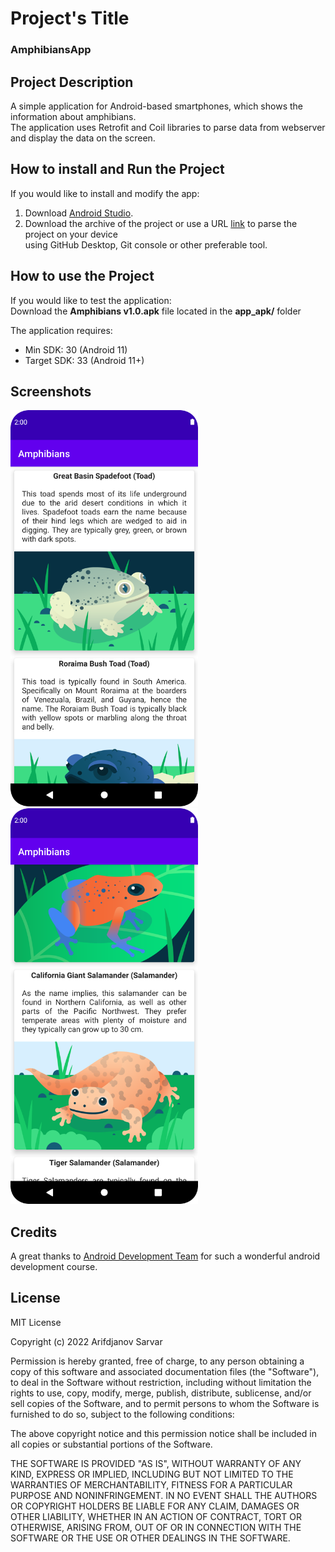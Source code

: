 

# Project's Title
### AmphibiansApp

## Project Description
A simple application for Android-based smartphones, which shows the information about amphibians.  
The application uses Retrofit and Coil libraries to parse data from webserver and display the data on the screen.  


## How to install and Run the Project
If you would like to install and modify the app:
1. Download [Android Studio](https://developer.android.com/studio).
2. Download the archive of the project or use a URL [link](https://github.com/OverLordN7/AmphibiansApp.git) to parse the project on your device  
   using GitHub Desktop, Git console or other preferable tool.

## How to use the Project
If you would like to test the application:  
Download the **Amphibians v1.0.apk** file located in the **app_apk/** folder

The application requires:
* Min SDK: 30 (Android 11)
* Target SDK: 33 (Android 11+)

## Screenshots
<img src=screenshots/Main1.png width = "300"><img src=screenshots/Main2.png width = "300">



## Credits
A great thanks to [Android Development Team](https://developer.android.com/courses/android-basics-compose/course) for such a wonderful android development course.  


## License
MIT License

Copyright (c) 2022 Arifdjanov Sarvar

Permission is hereby granted, free of charge, to any person obtaining a copy
of this software and associated documentation files (the "Software"), to deal
in the Software without restriction, including without limitation the rights
to use, copy, modify, merge, publish, distribute, sublicense, and/or sell
copies of the Software, and to permit persons to whom the Software is
furnished to do so, subject to the following conditions:

The above copyright notice and this permission notice shall be included in all
copies or substantial portions of the Software.

THE SOFTWARE IS PROVIDED "AS IS", WITHOUT WARRANTY OF ANY KIND, EXPRESS OR
IMPLIED, INCLUDING BUT NOT LIMITED TO THE WARRANTIES OF MERCHANTABILITY,
FITNESS FOR A PARTICULAR PURPOSE AND NONINFRINGEMENT. IN NO EVENT SHALL THE
AUTHORS OR COPYRIGHT HOLDERS BE LIABLE FOR ANY CLAIM, DAMAGES OR OTHER
LIABILITY, WHETHER IN AN ACTION OF CONTRACT, TORT OR OTHERWISE, ARISING FROM,
OUT OF OR IN CONNECTION WITH THE SOFTWARE OR THE USE OR OTHER DEALINGS IN THE
SOFTWARE.
 
